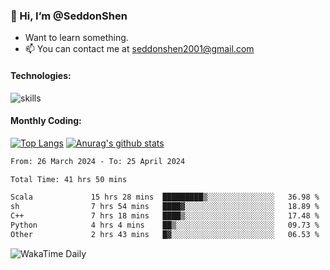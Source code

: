 ### 👋 Hi, I’m @SeddonShen
- Want to learn something.
- 📫 You can contact me at seddonshen2001@gmail.com

#### Technologies:

![skills](https://skillicons.dev/icons?i=scala,js,html,css,bootstrap,jquery,c,cpp,cloudflare,django,docker,flask,git,github,githubactions,linux,latex,mysql,nodejs,ps,php,pr,py,raspberrypi,redis,unreal,v,vscode,vue,bash)

#### Monthly Coding:
[![Top Langs](https://github-readme-stats.vercel.app/api/top-langs?username=seddonshen&show_icons=true&locale=en&layout=compact&hide=html&langs_count=8)](https://github.com/SeddonShen/)
[![Anurag's github stats](https://github-readme-stats.vercel.app/api?username=SeddonShen&count_private=true&show_icons=true)](https://github.com/anuraghazra/github-readme-stats)
<!--START_SECTION:waka-->

```txt
From: 26 March 2024 - To: 25 April 2024

Total Time: 41 hrs 50 mins

Scala             15 hrs 28 mins  █████████▒░░░░░░░░░░░░░░░   36.98 %
sh                7 hrs 54 mins   ████▓░░░░░░░░░░░░░░░░░░░░   18.89 %
C++               7 hrs 18 mins   ████▒░░░░░░░░░░░░░░░░░░░░   17.48 %
Python            4 hrs 4 mins    ██▒░░░░░░░░░░░░░░░░░░░░░░   09.73 %
Other             2 hrs 43 mins   █▓░░░░░░░░░░░░░░░░░░░░░░░   06.53 %
```

<!--END_SECTION:waka-->

![WakaTime Daily](https://wakatime.com/share/@seddon2001/61a7e342-5f12-4fea-bf92-1fac161e97d6.svg)
<!---
SeddonShen/SeddonShen is a ✨ special ✨ repository because its `README.md` (this file) appears on your GitHub profile.
You can click the Preview link to take a look at your changes.
--->

